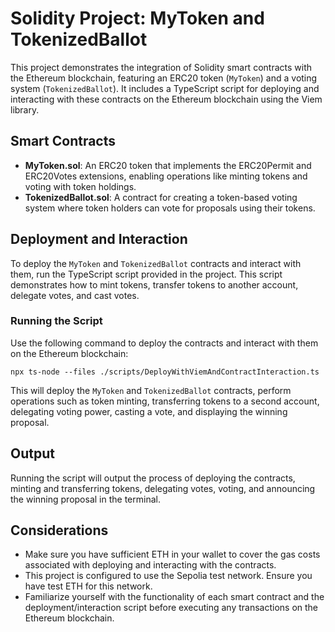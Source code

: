 # Solidity Project: MyToken and TokenizedBallot

This project demonstrates the integration of Solidity smart contracts with the Ethereum blockchain, featuring an ERC20 token (`MyToken`) and a voting system (`TokenizedBallot`). It includes a TypeScript script for deploying and interacting with these contracts on the Ethereum blockchain using the Viem library.

## Smart Contracts

- **MyToken.sol**: An ERC20 token that implements the ERC20Permit and ERC20Votes extensions, enabling operations like minting tokens and voting with token holdings.
- **TokenizedBallot.sol**: A contract for creating a token-based voting system where token holders can vote for proposals using their tokens.

## Deployment and Interaction

To deploy the `MyToken` and `TokenizedBallot` contracts and interact with them, run the TypeScript script provided in the project. This script demonstrates how to mint tokens, transfer tokens to another account, delegate votes, and cast votes.

### Running the Script

Use the following command to deploy the contracts and interact with them on the Ethereum blockchain:

`npx ts-node --files ./scripts/DeployWithViemAndContractInteraction.ts`

This will deploy the `MyToken` and `TokenizedBallot` contracts, perform operations such as token minting, transferring tokens to a second account, delegating voting power, casting a vote, and displaying the winning proposal.

## Output

Running the script will output the process of deploying the contracts, minting and transferring tokens, delegating votes, voting, and announcing the winning proposal in the terminal.

## Considerations

- Make sure you have sufficient ETH in your wallet to cover the gas costs associated with deploying and interacting with the contracts.
- This project is configured to use the Sepolia test network. Ensure you have test ETH for this network.
- Familiarize yourself with the functionality of each smart contract and the deployment/interaction script before executing any transactions on the Ethereum blockchain.
